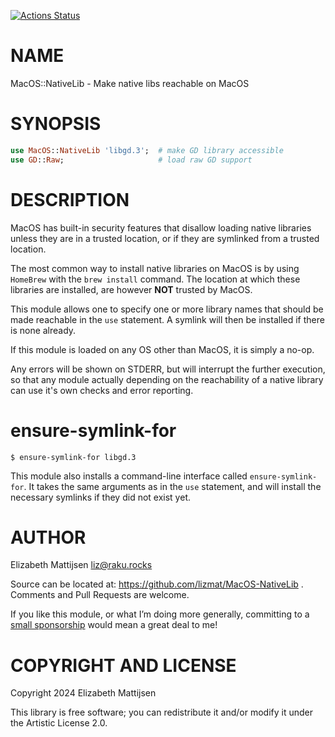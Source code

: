 [![Actions Status](https://github.com/lizmat/MacOS-NativeLib/actions/workflows/test.yml/badge.svg)](https://github.com/lizmat/MacOS-NativeLib/actions)

NAME
====

MacOS::NativeLib - Make native libs reachable on MacOS

SYNOPSIS
========

```raku
use MacOS::NativeLib 'libgd.3';  # make GD library accessible
use GD::Raw;                     # load raw GD support
```

DESCRIPTION
===========

MacOS has built-in security features that disallow loading native libraries unless they are in a trusted location, or if they are symlinked from a trusted location.

The most common way to install native libraries on MacOS is by using `HomeBrew` with the `brew install` command. The location at which these libraries are installed, are however **NOT** trusted by MacOS.

This module allows one to specify one or more library names that should be made reachable in the `use` statement. A symlink will then be installed if there is none already.

If this module is loaded on any OS other than MacOS, it is simply a no-op.

Any errors will be shown on STDERR, but will interrupt the further execution, so that any module actually depending on the reachability of a native library can use it's own checks and error reporting.

ensure-symlink-for
==================

    $ ensure-symlink-for libgd.3

This module also installs a command-line interface called `ensure-symlink-for`. It takes the same arguments as in the `use` statement, and will install the necessary symlinks if they did not exist yet.

AUTHOR
======

Elizabeth Mattijsen <liz@raku.rocks>

Source can be located at: https://github.com/lizmat/MacOS-NativeLib . Comments and Pull Requests are welcome.

If you like this module, or what I’m doing more generally, committing to a [small sponsorship](https://github.com/sponsors/lizmat/) would mean a great deal to me!

COPYRIGHT AND LICENSE
=====================

Copyright 2024 Elizabeth Mattijsen

This library is free software; you can redistribute it and/or modify it under the Artistic License 2.0.

